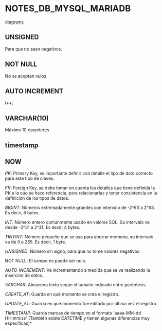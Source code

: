 # NOTES_DB_MYSQL_MARIADB

[diagrams](diagrams.net)

## UNSIGNED
Para que no sean negativos.
## NOT NULL
No se aceptan nulos.
## AUTO INCREMENT
i++;
## VARCHAR(10)
Máximo 10 caracteres
## timestamp
## NOW
*PK*: Primary Key, es importante definir con detalle el tipo de dato correcto para este tipo de claves.

*FK*: Foreign Key, se debe tomar en cuenta los detalles que tiene definida la PK a la que se hace referencia, para relacionarlas y tener consistencia en la definición de los tipos de datos.

*BIGINT*: Números extremadamente grandes con intervalo de -2^63 a 2^63. Es decir, 8 bytes.

*INT*: Número entero comúnmente usado en valores SQL. Su intervalo va desde -2^31 a 2^31. Es decir, 4 bytes.

*TINYINT*: Número pequeño que se usa para ahorrar memoria, su intervalo va de 0 a 255. Es decir, 1 byte.

*UNSIGNED*: Número sin signo, para que no tome valores negativos.

NOT NULL: El campo no puede ser nulo.

*AUTO_INCREMENT*: Va incrementando a medida que se va realizando la inserción de datos.

*VARCHAR*: Almacena texto según el tamaño indicado entre paréntesis.

*CREATE_AT*: Guarda en qué momento se crea el registro.

*UPDATE_AT*: Guarda en qué momento fue editado por última vez el registro.

*TIMESTAMP*: Guarda marcas de tiempo en el formato 'aaaa-MM-dd HH:mm:ss' (También existe DATETIME y tienen algunas diferencias muy específicas)*